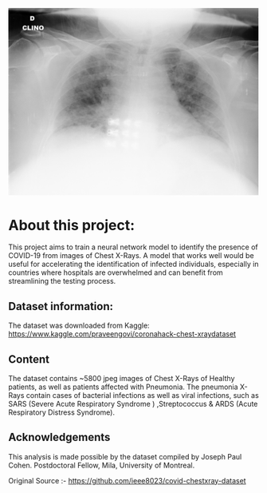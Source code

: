 <img 
     src="https://github.com/Kesterchia/Classifying-Chest-X-Rays/blob/main/Pictures/train/covid-19/01E392EE-69F9-4E33-BFCE-E5C968654078.jpeg?raw=True" 
     alt="Drawing" 
     style="width: 600px;"/>

# About this project:

This project aims to train a neural network model to identify the presence of COVID-19 from images of Chest X-Rays. A model that works well would be useful for accelerating the identification of infected individuals, especially in countries where hospitals are overwhelmed and can benefit from streamlining the testing process.


## Dataset information:


The dataset was downloaded from Kaggle: https://www.kaggle.com/praveengovi/coronahack-chest-xraydataset


## Content

The dataset contains ~5800 jpeg images of Chest X-Rays of Healthy patients, as well as patients affected with Pneumonia. The pneumonia X-Rays contain cases of bacterial infections as well as viral infections, such as SARS (Severe Acute Respiratory Syndrome ) ,Streptococcus & ARDS (Acute Respiratory Distress Syndrome).


## Acknowledgements

This analysis is made possible by the dataset compiled by Joseph Paul Cohen. Postdoctoral Fellow, Mila, University of Montreal.

Original Source :- https://github.com/ieee8023/covid-chestxray-dataset
